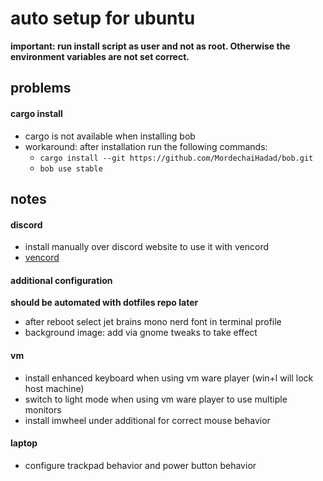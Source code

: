 # auto setup for ubuntu


**important: run install script as user and not as root. Otherwise the environment variables are not set correct.**

## problems
#### cargo install
-   cargo is not available when installing bob
-   workaround: after installation run the following commands:
    -   ```cargo install --git https://github.com/MordechaiHadad/bob.git```
    -   ```bob use stable```


## notes
#### discord
- install manually over discord website to use it with vencord
- [vencord](https://vencord.dev/download/)

#### additional configuration
**should be automated with dotfiles repo later**
-   after reboot select jet brains mono nerd font in terminal profile
-   background image: add via gnome tweaks to take effect

#### vm
-   install enhanced keyboard when using vm ware player (win+l will lock host machine)
-   switch to light mode when using vm ware player to use multiple monitors
-   install imwheel under additional for correct mouse behavior

#### laptop
- configure trackpad behavior and power button behavior

